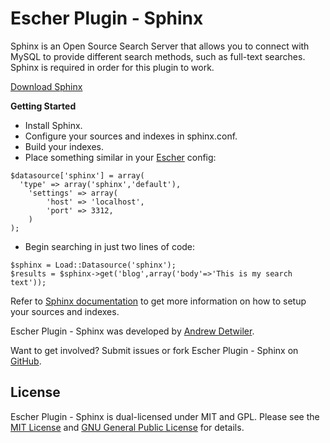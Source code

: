 # Escher Plugin - Sphinx #

Sphinx is an Open Source Search Server that allows you to connect with MySQL
to provide different search methods, such as full-text searches.
Sphinx is required in order for this plugin to work.

[Download Sphinx][1]

**Getting Started**

* Install Sphinx.
* Configure your sources and indexes in sphinx.conf.
* Build your indexes.
* Place something similar in your [Escher][2] config:

```
$datasource['sphinx'] = array(
  'type' => array('sphinx','default'),
	'settings' => array(
		'host' => 'localhost',
		'port' => 3312,
	)
);
```

* Begin searching in just two lines of code:

```
$sphinx = Load::Datasource('sphinx');
$results = $sphinx->get('blog',array('body'=>'This is my search text'));
```

Refer to [Sphinx documentation][3] to get more information on how to setup your sources and indexes.

Escher Plugin - Sphinx was developed by [Andrew Detwiler][4].

Want to get involved?  Submit issues or fork Escher Plugin - Sphinx on [GitHub][5].

## License ##

Escher Plugin - Sphinx is dual-licensed under MIT and GPL. Please see the [MIT License][6] and
[GNU General Public License][7] for details.

[1]: http://sphinxsearch.com/downloads/
[2]: http://github.com/thomshouse/escher
[3]: http://sphinxsearch.com/docs/
[4]: https://plus.google.com/115067270129450960275/about
[5]: https://github.com/adetwiler/escher-plugin-sphinx
[6]: http://en.wikipedia.org/wiki/MIT_License
[7]: http://www.gnu.org/licenses/gpl.html